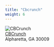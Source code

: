 ```yaml
---
title: "Cbcrunch"
weight: 6
---
```

![CBCrunch](cbcrunch_logo.png)
<br/>
[CBCrunch](https://www.cbcrunch.com/)
<br/>
Alpharetta, GA 30009

